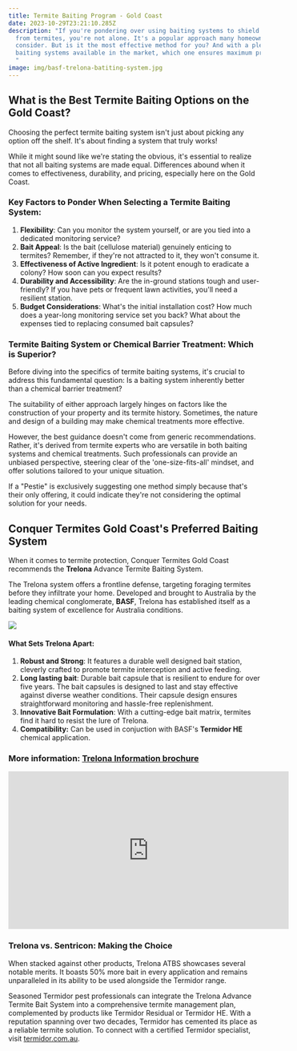 ```yaml
---
title: Termite Baiting Program - Gold Coast
date: 2023-10-29T23:21:10.285Z
description: "If you're pondering over using baiting systems to shield your home
  from termites, you're not alone. It's a popular approach many homeowners
  consider. But is it the most effective method for you? And with a plethora of
  baiting systems available in the market, which one ensures maximum protection?
  "
image: img/basf-trelona-batiting-system.jpg
---
```

## What is the Best Termite Baiting Options on the Gold Coast?

Choosing the perfect termite baiting system isn't just about picking any option off the shelf. It's about finding a system that truly works!

While it might sound like we're stating the obvious, it's essential to realize that not all baiting systems are made equal. Differences abound when it comes to effectiveness, durability, and pricing, especially here on the Gold Coast.

### Key Factors to Ponder When Selecting a Termite Baiting System:

1. **Flexibility**: Can you monitor the system yourself, or are you tied into a dedicated monitoring service?
2. **Bait Appeal**: Is the bait (cellulose material) genuinely enticing to termites? Remember, if they're not attracted to it, they won't consume it.
3. **Effectiveness of Active Ingredient**: Is it potent enough to eradicate a colony? How soon can you expect results?
4. **Durability and Accessibility**: Are the in-ground stations tough and user-friendly? If you have pets or frequent lawn activities, you'll need a resilient station.
5. **Budget Considerations**: What's the initial installation cost? How much does a year-long monitoring service set you back? What about the expenses tied to replacing consumed bait capsules?

### Termite Baiting System or Chemical Barrier Treatment: Which is Superior?

Before diving into the specifics of termite baiting systems, it's crucial to address this fundamental question: Is a baiting system inherently better than a chemical barrier treatment?

The suitability of either approach largely hinges on factors like the construction of your property and its termite history. Sometimes, the nature and design of a building may make chemical treatments more effective.

However, the best guidance doesn't come from generic recommendations. Rather, it's derived from termite experts who are versatile in both baiting systems and chemical treatments. Such professionals can provide an unbiased perspective, steering clear of the 'one-size-fits-all' mindset, and offer solutions tailored to your unique situation. 

If a "Pestie" is exclusively suggesting one method simply because that's their only offering, it could indicate they're not considering the optimal solution for your needs.

## Conquer Termites Gold Coast's Preferred Baiting System

When it comes to termite protection, Conquer Termites Gold Coast recommends the **Trelona** Advance Termite Baiting System.

The Trelona system offers a frontline defense, targeting foraging termites before they infiltrate your home. Developed and brought to Australia by the leading chemical conglomerate, **BASF**, Trelona has established itself as a baiting system of excellence for Australia conditions.

![](img/trelona-baiting-system.jpg)

#### What Sets Trelona Apart:

1. **Robust and Strong**: It features a durable well designed bait station, cleverly crafted to promote termite interception and active feeding.
2. **Long lasting bait**: Durable bait capsule that is resilient to endure for over five years. The bait capsules is designed to last  and stay effective against diverse weather conditions. Their capsule design ensures straightforward monitoring and hassle-free replenishment.
3. **Innovative Bait Formulation**: With a cutting-edge bait matrix, termites find it hard to resist the lure of Trelona.
4. **Compatibility:** Can be used in conjuction with BASF's **Termidor HE** chemical application. 

### More information: [Trelona Information brochure](https://pest-control.basf.com.au/sites/basf.com.au/files/2023-08/214037_PSS_Trelona_Fact_Sheet_Update_Jul23_WEB_v3.pdf)

<iframe width="560" height="315" src="https://www.youtube.com/embed/0XtxOUnOzd0?si=NNnSBAx0sIrNIHYp" title="YouTube video player" frameborder="0" allow="accelerometer; autoplay; clipboard-write; encrypted-media; gyroscope; picture-in-picture; web-share" allowfullscreen></iframe>

### Trelona vs. Sentricon: Making the Choice

When stacked against other products, Trelona ATBS showcases several notable merits. It boasts 50% more bait in every application and remains unparalleled in its ability to be used alongside the Termidor range.

Seasoned Termidor pest professionals can integrate the Trelona Advance Termite Bait System into a comprehensive termite management plan, complemented by products like Termidor Residual or Termidor HE. With a reputation spanning over two decades, Termidor has cemented its place as a reliable termite solution. To connect with a certified Termidor specialist, visit [termidor.com.au](https://www.termidor.com.au/).